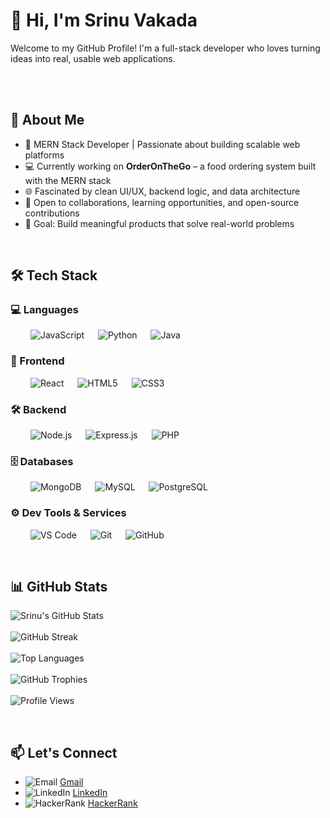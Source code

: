 # 👋 Hi, I'm Srinu Vakada

Welcome to my GitHub Profile! I'm a full-stack developer who loves turning ideas into real, usable web applications.

<br/><br/>

## 🚀 About Me

- 🔧 MERN Stack Developer | Passionate about building scalable web platforms
- 💻 Currently working on **OrderOnTheGo** – a food ordering system built with the MERN stack
- 🌐 Fascinated by clean UI/UX, backend logic, and data architecture
- 🤝 Open to collaborations, learning opportunities, and open-source contributions
- 🎯 Goal: Build meaningful products that solve real-world problems

<br/>

## 🛠️ Tech Stack

### 💻 Languages  
&emsp;&emsp; ![JavaScript](https://img.shields.io/badge/-JavaScript-000000?logo=javascript&logoColor=F7DF1E&style=flat) 
&emsp; ![Python](https://img.shields.io/badge/-Python-000000?logo=python&logoColor=3776AB&style=flat) 
&emsp; ![Java](https://img.shields.io/badge/-Java-000000?logo=openjdk&logoColor=ED8B00&style=flat)


### 🎨 Frontend
&emsp;&emsp; ![React](https://img.shields.io/badge/-React-000000?logo=react&logoColor=61DAFB&style=flat)
&emsp; ![HTML5](https://img.shields.io/badge/-HTML5-000000?logo=html5&logoColor=E34F26&style=flat)
&emsp; ![CSS3](https://img.shields.io/badge/-CSS3-000000?logo=css&logoColor=1572B6&style=flat)

### 🛠️ Backend
&emsp;&emsp; ![Node.js](https://img.shields.io/badge/-Node.js-000000?logo=node.js&logoColor=339933&style=flat)
&emsp; ![Express.js](https://img.shields.io/badge/-Express.js-000000?logo=express&logoColor=white&style=flat)
&emsp; ![PHP](https://img.shields.io/badge/-PHP-000000?logo=php&logoColor=777BB4&style=flat)

### 🗄️ Databases
&emsp;&emsp; ![MongoDB](https://img.shields.io/badge/-MongoDB-000000?logo=mongodb&logoColor=47A248&style=flat)
&emsp; ![MySQL](https://img.shields.io/badge/-MySQL-000000?logo=mysql&logoColor=4479A1&style=flat)
&emsp; ![PostgreSQL](https://img.shields.io/badge/-PostgreSQL-000000?logo=postgresql&logoColor=336791&style=flat)

### ⚙️ Dev Tools & Services
&emsp;&emsp; ![VS Code](https://img.shields.io/badge/-VS%20Code-000000?logo=htmx&logoColor=007ACC&style=flat)
&emsp; ![Git](https://img.shields.io/badge/-Git-000000?logo=git&logoColor=F05032&style=flat)
&emsp; ![GitHub](https://img.shields.io/badge/-GitHub-000000?logo=github&logoColor=white&style=flat)



<br/>

## 📊 GitHub Stats

![Srinu's GitHub Stats](https://github-readme-stats.vercel.app/api?username=srinu0906&show_icons=true&theme=github_dark)<br/><br/>
![GitHub Streak](https://github-readme-streak-stats.herokuapp.com/?user=srinu0906&theme=github_dark)<br/><br/>
![Top Languages](https://github-readme-stats.vercel.app/api/top-langs/?username=srinu0906&layout=compact&theme=github_dark)<br/><br/>
![GitHub Trophies](https://github-profile-trophy.vercel.app/?username=srinu0906&theme=radical&no-frame=true&margin-w=5)<br/><br/>
![Profile Views](https://komarev.com/ghpvc/?username=srinu0906&label=Profile%20views&color=blueviolet&style=flat)



<br/>

## 📫 Let's Connect

- ![Email](https://img.shields.io/badge/--000000?logo=gmail&logoColor=white&style=flat) [Gmail](mailto:srinuvakada24@email.com)
- ![LinkedIn](https://img.shields.io/badge/--000000?logo=inspire&logoColor=0A66C2&style=flat) [LinkedIn](https://www.linkedin.com/in/srinu-vakada-84b690275/)
- ![HackerRank](https://img.shields.io/badge/--000000?logo=hackerrank&logoColor=2EC866&style=flat) [HackerRank](https://www.hackerrank.com/profile/vakadasrinu24)






<!---
srinu0906/srinu0906 is a ✨ special ✨ repository because its `README.md` (this file) appears on your GitHub profile.
You can click the Preview link to take a look at your changes.
--->
